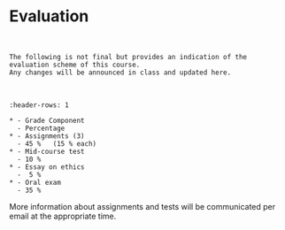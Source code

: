 # Evaluation

&nbsp;

```{warning} 
The following is not final but provides an indication of the evaluation scheme of this course.  
Any changes will be announced in class and updated here.
```

&nbsp;  
```{list-table}
:header-rows: 1

* - Grade Component
  - Percentage
* - Assignments (3)
  - 45 %   (15 % each)
* - Mid-course test
  - 10 %
* - Essay on ethics
  -  5 %
* - Oral exam
  - 35 %
```

More information about assignments and tests will be communicated per email at the appropriate time.